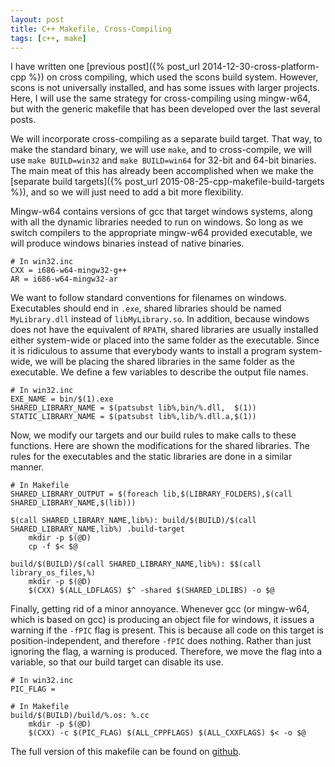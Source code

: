 ```yaml
---
layout: post
title: C++ Makefile, Cross-Compiling
tags: [c++, make]
---
```


I have written one [previous post]({% post_url 2014-12-30-cross-platform-cpp %}) on cross compiling,
  which used the scons build system.
However, scons is not universally installed, and has some issues with larger projects.
Here, I will use the same strategy for cross-compiling using mingw-w64,
  but with the generic makefile that has been developed over the last several posts.

We will incorporate cross-compiling as a separate build target.
That way, to make the standard binary, we will use `make`,
  and to cross-compile, we will use `make BUILD=win32` and `make BUILD=win64`
  for 32-bit and 64-bit binaries.
The main meat of this has already been accomplished when we make the
  [separate build targets]({% post_url 2015-08-25-cpp-makefile-build-targets %}),
  and so we will just need to add a bit more flexibility.

Mingw-w64 contains versions of gcc that target windows systems,
  along with all the dynamic libraries needed to run on windows.
So long as we switch compilers to the appropriate mingw-w64 provided executable,
  we will produce windows binaries instead of native binaries.

```make
# In win32.inc
CXX = i686-w64-mingw32-g++
AR = i686-w64-mingw32-ar
```

We want to follow standard conventions for filenames on windows.
Executables should end in `.exe`,
  shared libraries should be named `MyLibrary.dll` instead of `libMyLibrary.so`.
In addition, because windows does not have the equivalent of `RPATH`,
  shared libraries are usually installed either system-wide
  or placed into the same folder as the executable.
Since it is ridiculous to assume that everybody wants to install a program system-wide,
  we will be placing the shared libraries in the same folder as the executable.
We define a few variables to describe the output file names.

```make
# In win32.inc
EXE_NAME = bin/$(1).exe
SHARED_LIBRARY_NAME = $(patsubst lib%,bin/%.dll,  $(1))
STATIC_LIBRARY_NAME = $(patsubst lib%,lib/%.dll.a,$(1))
```

Now, we modify our targets and our build rules to make calls to these functions.
Here are shown the modifications for the shared libraries.
The rules for the executables and the static libraries are done in a similar manner.

```make
# In Makefile
SHARED_LIBRARY_OUTPUT = $(foreach lib,$(LIBRARY_FOLDERS),$(call SHARED_LIBRARY_NAME,$(lib)))

$(call SHARED_LIBRARY_NAME,lib%): build/$(BUILD)/$(call SHARED_LIBRARY_NAME,lib%) .build-target
	mkdir -p $(@D)
	cp -f $< $@

build/$(BUILD)/$(call SHARED_LIBRARY_NAME,lib%): $$(call library_os_files,%)
	mkdir -p $(@D)
	$(CXX) $(ALL_LDFLAGS) $^ -shared $(SHARED_LDLIBS) -o $@
```

Finally, getting rid of a minor annoyance.
Whenever gcc (or mingw-w64, which is based on gcc) is producing an object file for windows,
  it issues a warning if the `-fPIC` flag is present.
This is because all code on this target is position-independent, and therefore `-fPIC` does nothing.
Rather than just ignoring the flag, a warning is produced.
Therefore, we move the flag into a variable, so that our build target can disable its use.

```make
# In win32.inc
PIC_FLAG =

# In Makefile
build/$(BUILD)/build/%.os: %.cc
	mkdir -p $(@D)
	$(CXX) -c $(PIC_FLAG) $(ALL_CPPFLAGS) $(ALL_CXXFLAGS) $< -o $@
```

The full version of this makefile can be found on
  [github](https://github.com/Lunderberg/sample_makefiles/tree/1faf6f33f52706855f71012dad5c12c44e9fc933).